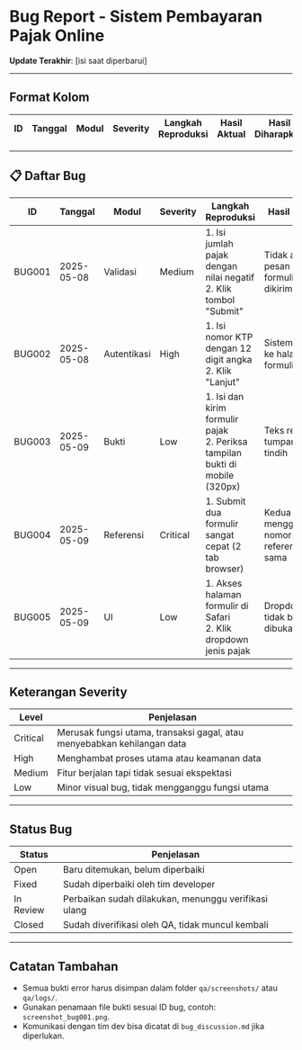 # Bug Report - Sistem Pembayaran Pajak Online

**Update Terakhir**: [isi saat diperbarui]

---

## Format Kolom

| ID  | Tanggal | Modul | Severity | Langkah Reproduksi | Hasil Aktual | Hasil Diharapkan | Status | Bukti (ss/log) |
| --- | ------- | ----- | -------- | ------------------ | ------------ | ---------------- | ------ | -------------- |

---

## 📋 Daftar Bug

| ID     | Tanggal    | Modul       | Severity | Langkah Reproduksi                                                               | Hasil Aktual                                  | Hasil Diharapkan                            | Status    | Bukti                 |
| ------ | ---------- | ----------- | -------- | -------------------------------------------------------------------------------- | --------------------------------------------- | ------------------------------------------- | --------- | --------------------- |
| BUG001 | 2025-05-08 | Validasi    | Medium   | 1. Isi jumlah pajak dengan nilai negatif <br> 2. Klik tombol "Submit"            | Tidak ada pesan error, formulir tetap dikirim | Muncul error: "Jumlah pajak harus positif"  | Open      | screenshot_bug001.png |
| BUG002 | 2025-05-08 | Autentikasi | High     | 1. Isi nomor KTP dengan 12 digit angka <br> 2. Klik "Lanjut"                     | Sistem lanjut ke halaman formulir             | Muncul error: "Nomor KTP harus 16 digit"    | Fixed     | screenshot_bug002.png |
| BUG003 | 2025-05-09 | Bukti       | Low      | 1. Isi dan kirim formulir pajak <br> 2. Periksa tampilan bukti di mobile (320px) | Teks referensi tumpang tindih                 | Teks harus responsif dan rapi di mobile     | In Review | screenshot_bug003.png |
| BUG004 | 2025-05-09 | Referensi   | Critical | 1. Submit dua formulir sangat cepat (2 tab browser)                              | Kedua bukti menggunakan nomor referensi sama  | Setiap bukti harus punya nomor unik berbeda | Open      | log_duplikasi_id.json |
| BUG005 | 2025-05-09 | UI          | Low      | 1. Akses halaman formulir di Safari <br> 2. Klik dropdown jenis pajak            | Dropdown tidak bisa dibuka                    | Dropdown bisa digunakan di semua browser    | Open      | video_bug005.mov      |

---

## Keterangan Severity

| Level    | Penjelasan                                                              |
| -------- | ----------------------------------------------------------------------- |
| Critical | Merusak fungsi utama, transaksi gagal, atau menyebabkan kehilangan data |
| High     | Menghambat proses utama atau keamanan data                              |
| Medium   | Fitur berjalan tapi tidak sesuai ekspektasi                             |
| Low      | Minor visual bug, tidak mengganggu fungsi utama                         |

---

## Status Bug

| Status    | Penjelasan                                           |
| --------- | ---------------------------------------------------- |
| Open      | Baru ditemukan, belum diperbaiki                     |
| Fixed     | Sudah diperbaiki oleh tim developer                  |
| In Review | Perbaikan sudah dilakukan, menunggu verifikasi ulang |
| Closed    | Sudah diverifikasi oleh QA, tidak muncul kembali     |

---

## Catatan Tambahan

- Semua bukti error harus disimpan dalam folder `qa/screenshots/` atau `qa/logs/`.
- Gunakan penamaan file bukti sesuai ID bug, contoh: `screenshot_bug001.png`.
- Komunikasi dengan tim dev bisa dicatat di `bug_discussion.md` jika diperlukan.
